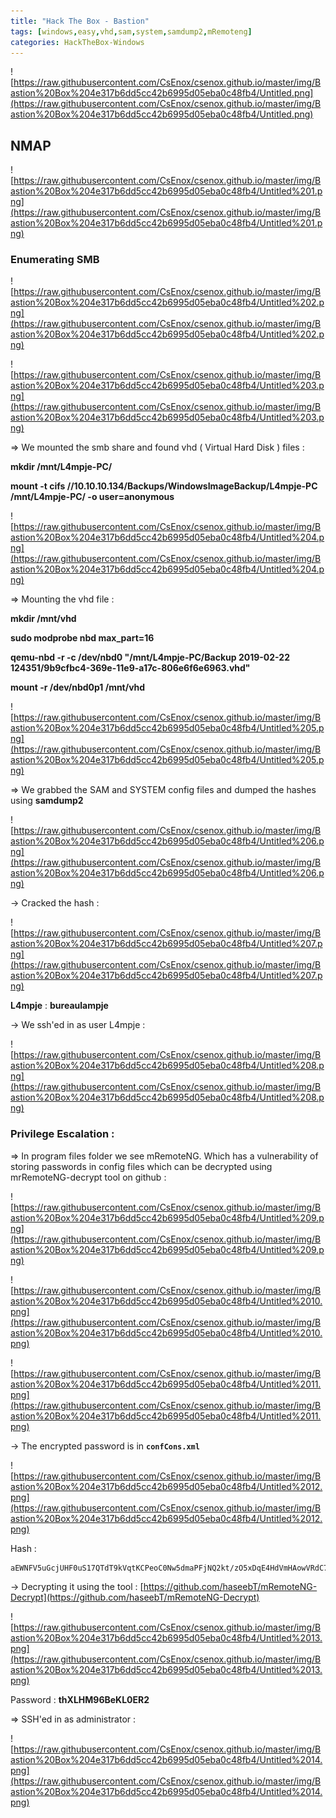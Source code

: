 ```yaml
---
title: "Hack The Box - Bastion"
tags: [windows,easy,vhd,sam,system,samdump2,mRemoteng]
categories: HackTheBox-Windows
---
```


![https://raw.githubusercontent.com/CsEnox/csenox.github.io/master/img/Bastion%20Box%204e317b6dd5cc42b6995d05eba0c48fb4/Untitled.png](https://raw.githubusercontent.com/CsEnox/csenox.github.io/master/img/Bastion%20Box%204e317b6dd5cc42b6995d05eba0c48fb4/Untitled.png)

## NMAP

![https://raw.githubusercontent.com/CsEnox/csenox.github.io/master/img/Bastion%20Box%204e317b6dd5cc42b6995d05eba0c48fb4/Untitled%201.png](https://raw.githubusercontent.com/CsEnox/csenox.github.io/master/img/Bastion%20Box%204e317b6dd5cc42b6995d05eba0c48fb4/Untitled%201.png)

### Enumerating SMB

![https://raw.githubusercontent.com/CsEnox/csenox.github.io/master/img/Bastion%20Box%204e317b6dd5cc42b6995d05eba0c48fb4/Untitled%202.png](https://raw.githubusercontent.com/CsEnox/csenox.github.io/master/img/Bastion%20Box%204e317b6dd5cc42b6995d05eba0c48fb4/Untitled%202.png)

![https://raw.githubusercontent.com/CsEnox/csenox.github.io/master/img/Bastion%20Box%204e317b6dd5cc42b6995d05eba0c48fb4/Untitled%203.png](https://raw.githubusercontent.com/CsEnox/csenox.github.io/master/img/Bastion%20Box%204e317b6dd5cc42b6995d05eba0c48fb4/Untitled%203.png)

⇒ We mounted the smb share and found vhd ( Virtual Hard Disk ) files :

**mkdir /mnt/L4mpje-PC/**

**mount -t cifs //10.10.10.134/Backups/WindowsImageBackup/L4mpje-PC /mnt/L4mpje-PC/ -o user=anonymous**

![https://raw.githubusercontent.com/CsEnox/csenox.github.io/master/img/Bastion%20Box%204e317b6dd5cc42b6995d05eba0c48fb4/Untitled%204.png](https://raw.githubusercontent.com/CsEnox/csenox.github.io/master/img/Bastion%20Box%204e317b6dd5cc42b6995d05eba0c48fb4/Untitled%204.png)

⇒ Mounting the vhd file :

**mkdir /mnt/vhd**

**sudo modprobe nbd max_part=16**

**qemu-nbd -r -c /dev/nbd0 "/mnt/L4mpje-PC/Backup 2019-02-22 124351/9b9cfbc4-369e-11e9-a17c-806e6f6e6963.vhd"**

**mount -r /dev/nbd0p1 /mnt/vhd**

![https://raw.githubusercontent.com/CsEnox/csenox.github.io/master/img/Bastion%20Box%204e317b6dd5cc42b6995d05eba0c48fb4/Untitled%205.png](https://raw.githubusercontent.com/CsEnox/csenox.github.io/master/img/Bastion%20Box%204e317b6dd5cc42b6995d05eba0c48fb4/Untitled%205.png)

⇒ We grabbed the SAM and SYSTEM config files and dumped the hashes using **samdump2**

![https://raw.githubusercontent.com/CsEnox/csenox.github.io/master/img/Bastion%20Box%204e317b6dd5cc42b6995d05eba0c48fb4/Untitled%206.png](https://raw.githubusercontent.com/CsEnox/csenox.github.io/master/img/Bastion%20Box%204e317b6dd5cc42b6995d05eba0c48fb4/Untitled%206.png)

→ Cracked the hash :

![https://raw.githubusercontent.com/CsEnox/csenox.github.io/master/img/Bastion%20Box%204e317b6dd5cc42b6995d05eba0c48fb4/Untitled%207.png](https://raw.githubusercontent.com/CsEnox/csenox.github.io/master/img/Bastion%20Box%204e317b6dd5cc42b6995d05eba0c48fb4/Untitled%207.png)

**L4mpje** : **bureaulampje**

→ We ssh'ed in as user L4mpje :

![https://raw.githubusercontent.com/CsEnox/csenox.github.io/master/img/Bastion%20Box%204e317b6dd5cc42b6995d05eba0c48fb4/Untitled%208.png](https://raw.githubusercontent.com/CsEnox/csenox.github.io/master/img/Bastion%20Box%204e317b6dd5cc42b6995d05eba0c48fb4/Untitled%208.png)

### Privilege Escalation :

⇒ In program files folder we see mRemoteNG. Which has a vulnerability of storing passwords in config files which can be decrypted using mrRemoteNG-decrypt tool on github :

![https://raw.githubusercontent.com/CsEnox/csenox.github.io/master/img/Bastion%20Box%204e317b6dd5cc42b6995d05eba0c48fb4/Untitled%209.png](https://raw.githubusercontent.com/CsEnox/csenox.github.io/master/img/Bastion%20Box%204e317b6dd5cc42b6995d05eba0c48fb4/Untitled%209.png)

![https://raw.githubusercontent.com/CsEnox/csenox.github.io/master/img/Bastion%20Box%204e317b6dd5cc42b6995d05eba0c48fb4/Untitled%2010.png](https://raw.githubusercontent.com/CsEnox/csenox.github.io/master/img/Bastion%20Box%204e317b6dd5cc42b6995d05eba0c48fb4/Untitled%2010.png)

![https://raw.githubusercontent.com/CsEnox/csenox.github.io/master/img/Bastion%20Box%204e317b6dd5cc42b6995d05eba0c48fb4/Untitled%2011.png](https://raw.githubusercontent.com/CsEnox/csenox.github.io/master/img/Bastion%20Box%204e317b6dd5cc42b6995d05eba0c48fb4/Untitled%2011.png)

→ The encrypted password is in **`confCons.xml`**

![https://raw.githubusercontent.com/CsEnox/csenox.github.io/master/img/Bastion%20Box%204e317b6dd5cc42b6995d05eba0c48fb4/Untitled%2012.png](https://raw.githubusercontent.com/CsEnox/csenox.github.io/master/img/Bastion%20Box%204e317b6dd5cc42b6995d05eba0c48fb4/Untitled%2012.png)

Hash :

```
aEWNFV5uGcjUHF0uS17QTdT9kVqtKCPeoC0Nw5dmaPFjNQ2kt/zO5xDqE4HdVmHAowVRdC7emf7lWWA10dQKiw==
```

→ Decrypting it using the tool : [https://github.com/haseebT/mRemoteNG-Decrypt](https://github.com/haseebT/mRemoteNG-Decrypt)

![https://raw.githubusercontent.com/CsEnox/csenox.github.io/master/img/Bastion%20Box%204e317b6dd5cc42b6995d05eba0c48fb4/Untitled%2013.png](https://raw.githubusercontent.com/CsEnox/csenox.github.io/master/img/Bastion%20Box%204e317b6dd5cc42b6995d05eba0c48fb4/Untitled%2013.png)

Password : **thXLHM96BeKL0ER2**

⇒ SSH'ed in as administrator :

![https://raw.githubusercontent.com/CsEnox/csenox.github.io/master/img/Bastion%20Box%204e317b6dd5cc42b6995d05eba0c48fb4/Untitled%2014.png](https://raw.githubusercontent.com/CsEnox/csenox.github.io/master/img/Bastion%20Box%204e317b6dd5cc42b6995d05eba0c48fb4/Untitled%2014.png)

